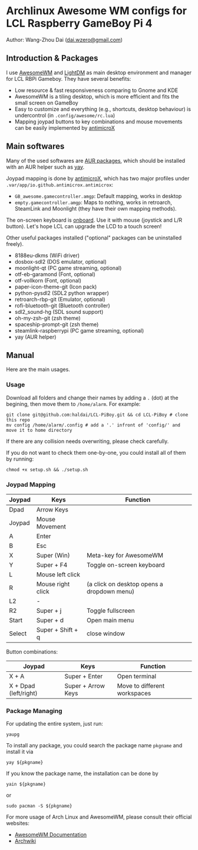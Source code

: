 # Archlinux Awesome WM configs for LCL Raspberry GameBoy Pi 4

Author: Wang-Zhou Dai (dai.wzero@gmail.com)

## Introduction & Packages

I use [AwesomeWM](https://awesomewm.org/) and [LightDM](https://wiki.archlinux.org/title/LightDM) as main desktop environment and manager for LCL RBPi Gameboy. They have several benefits:

- Low resource & fast responsiveness comparing to Gnome and KDE
- AwesomeWM is a tiling desktop, which is more efficient and fits the small screen on GameBoy
- Easy to customize and everything (e.g., shortcuts, desktop behaviour) is undercontrol (in `.config/awesome/rc.lua`)
- Mapping joypad buttons to key combinations and mouse movements can be easily implemented by [antimicroX](https://github.com/AntiMicroX/antimicrox)

## Main softwares

Many of the used softwares are [AUR packages](https://wiki.archlinux.org/title/AUR_helpers), which should be installed with an AUR helper such as [yay](https://github.com/Jguer/yay).

Joypad mapping is done by [antimicroX](https://github.com/AntiMicroX/antimicrox), which has two major profiles under `.var/app/io.github.antimicrox.antimicrox`:

- `GB_awesome.gamecontroller.amgp`: Default mapping, works in desktop
- `empty.gamecontroller.amgp`: Maps to nothing, works in retroarch, SteamLink and Moonlight (they have their own mapping methods).

The on-screen keyboard is [onboard](https://launchpad.net/onboard). Use it with
mouse (joystick and L/R button). Let's hope LCL can upgrade the LCD to a touch
screen!

Other useful packages installed ("optional" packages can be uninstalled freely).

- 8188eu-dkms (WiFi driver)
- dosbox-sdl2 (DOS emulator, optional)
- moonlight-qt (PC game streaming, optional)
- otf-eb-garamond (Font, optional)
- otf-vollkorn (Font, optional)
- paper-icon-theme-git (Icon pack)
- python-pysdl2 (SDL2 python wrapper)
- retroarch-rbp-git (Emulator, optional)
- rofi-bluetooth-git (Bluetooth controller)
- sdl2_sound-hg (SDL sound support)
- oh-my-zsh-git (zsh theme)
- spaceship-prompt-git (zsh theme)
- steamlink-raspberrypi (PC game streaming, optional)
- yay (AUR helper)

## Manual

Here are the main usages.

### Usage

Download all folders and change their names by adding a `.` (dot) at the begining, then move them to `/home/alarm`. For example:

```shell
git clone git@github.com:haldai/LCL-PiBoy.git && cd LCL-PiBoy # clone this repo
mv config /home/alarm/.config # add a '.' infront of 'config/' and move it to home directory
```

If there are any collision needs overwriting, please check carefully.

If you do not want to check them one-by-one, you could install all of them by
running:

``` shell
chmod +x setup.sh && ./setup.sh
```

### Joypad Mapping

| Joypad | Keys              | Function                                   |
| ------ | ----------------- | ------------------------------------------ |
| Dpad   | Arrow Keys        |                                            |
| Joypad | Mouse Movement    |                                            |
| A      | Enter             |                                            |
| B      | Esc               |                                            |
| X      | Super (Win)       | Meta-key for AwesomeWM                     |
| Y      | Super + F4        | Toggle on-screen keyboard                  |
| L      | Mouse left click  |                                            |
| R      | Mouse right click | (a click on desktop opens a dropdown menu) |
| L2     | -                 |                                            |
| R2     | Super + j         | Toggle fullscreen                          |
| Start  | Super + d         | Open main menu                             |
| Select | Super + Shift + q | close window                              |

Button combinations:

| Joypad                | Keys               | Function                     |
| --------------------- | ------------------ | ---------------------------- |
| X + A                 | Super + Enter      | Open terminal                |
| X + Dpad (left/right) | Super + Arrow Keys | Move to different workspaces |

### Package Managing

For updating the entire system, just run:

```shell
yaupg
```

To install any package, you could search the package name `pkgname` and install it via

```
yay ${pkgname}
```

If you know the package name, the installation can be done by

```
yain ${pkgname}
```

or

```
sudo pacman -S ${pkgname}
```

For more usage of Arch Linux and AwesomeWM, please consult their official
websites:
- [AwesomeWM Documentation](https://awesomewm.org/doc/api/)
- [Archwiki](https://wiki.archlinux.org/)
